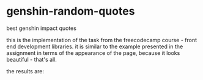 # genshin-random-quotes
best genshin impact quotes

this is the implementation of the task from the freecodecamp course - front end development libraries. it is similar to the example presented in the assignment in terms of the appearance of the page, because it looks beautiful - that's all.

the results are:
